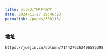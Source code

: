```yaml
---
title: vite入门系列待学
date: 2024-11-27 19:46:23
permalink: /pages/350115/
---
```

### 地址

```
https://juejin.cn/column/7144276262406586398
```

